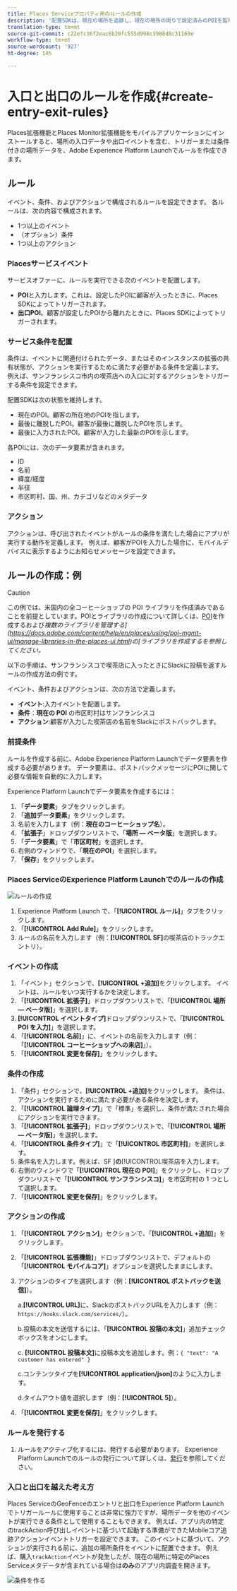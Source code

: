 ```yaml
---
title: Places Serviceプロパティ用のルールの作成
description: '配置SDKは、現在の場所を追跡し、現在の場所の周りで設定済みのPOIを監視し、これらのPOIの入口と出口のイベントを追跡します。 '
translation-type: tm+mt
source-git-commit: c22efc36f2eac6b20fc555d998c3988d8c31169e
workflow-type: tm+mt
source-wordcount: '927'
ht-degree: 14%

---
```



# 入口と出口のルールを作成{#create-entry-exit-rules}

Places拡張機能とPlaces Monitor拡張機能をモバイルアプリケーションにインストールすると、場所の入口データや出口イベントを含む、トリガーまたは条件付きの場所データを、Adobe Experience Platform Launchでルールを作成できます。

## ルール

イベント、条件、およびアクションで構成されるルールを設定できます。 各ルールは、次の内容で構成されます。

* 1つ以上のイベント
* （オプション）条件
* 1つ以上のアクション

### Placesサービスイベント

サービスオファーに、ルールを実行できる次のイベントを配置します。

* **POI**&#x200B;と入力します。これは、設定したPOIに顧客が入ったときに、Places SDKによってトリガーされます。
* **出口POI**。顧客が設定したPOIから離れたときに、Places SDKによってトリガーされます。

### サービス条件を配置

条件は、イベントに関連付けられたデータ、またはそのインスタンスの拡張の共有状態が、アクションを実行するために満たす必要がある条件を定義します。 例えば、サンフランシスコ市内の喫茶店への入口に対するアクションをトリガーする条件を設定できます。

配置SDKは次の状態を維持します。

* 現在のPOI。顧客の所在地のPOIを指します。
* 最後に離脱したPOI。顧客が最後に離脱したPOIを示します。
* 最後に入力されたPOI。顧客が入力した最新のPOIを示します。

各POIには、次のデータ要素が含まれます。

* ID
* 名前
* 緯度/経度
* 半径
* 市区町村、国、州、カテゴリなどのメタデータ

### アクション

アクションは、呼び出されたイベントがルールの条件を満たした場合にアプリが実行する動作を定義します。 例えば、顧客がPOIを入力した場合に、モバイルデバイスに表示するようにお知らせメッセージを設定できます。

## ルールの作成：例

>[!CAUTION]
>
>この例では、米国内の全コーヒーショップの POI ライブラリを作成済みであることを前提としています。POIとライブラリの作成について詳しくは、[POI](/help/poi-mgmt-ui/create-a-poi-ui.md)を作成するおよび&#x200B;*複数のライブラリを管理する](https://docs.adobe.com/content/help/en/places/using/poi-mgmt-ui/manage-libraries-in-the-places-ui.html)の[ライブラリを作成するを参照してください。*

以下の手順は、サンフランシスコで喫茶店に入ったときにSlackに投稿を返すルールの作成方法の例です。

イベント、条件およびアクションは、次の方法で定義します。

* **イベント**:入力イベントを配置します。
* **条件**：**現在の POI** の市区町村はサンフランシスコ
* **アクション**:顧客が入力した喫茶店の名前をSlackにポストバックします。

### 前提条件

ルールを作成する前に、Adobe Experience Platform Launchでデータ要素を作成する必要があります。 データ要素は、ポストバックメッセージにPOIに関して必要な情報を自動的に入力します。

Experience Platform Launchでデータ要素を作成するには：

1. 「**データ要素**」タブをクリックします。
1. 「**追加データ要素**」をクリックします。
1. 名前を入力します（例：**現在のコーヒーショップ名**）。
1. 「**拡張子**」ドロップダウンリストで、「**場所 — ベータ版**」を選択します。
1. 「**データ要素**」で「**市区町村**」を選択します。
1. 右側のウィンドウで、「**現在のPOI**」を選択します。
1. 「**保存**」をクリックします。

### Places ServiceのExperience Platform Launchでのルールの作成

![ルールの作成](/help/assets/placesrule.png)

1. Experience Platform Launch で、「**[!UICONTROL ルール]**」タブをクリックします。
1. 「**[!UICONTROL Add Rule]**」をクリックします。
1. ルールの名前を入力します（例：**[!UICONTROL SF]**&#x200B;の喫茶店のトラックエントリ）。

### イベントの作成

1. 「イベント」セクションで、**[!UICONTROL +追加]**&#x200B;をクリックします。 イベントは、ルールをいつ実行するかを決定します。
1. 「**[!UICONTROL 拡張子]**」ドロップダウンリストで、「**[!UICONTROL 場所 — ベータ版]**」を選択します。
1. **[!UICONTROL イベントタイプ]**&#x200B;ドロップダウンリストで、「**[!UICONTROL POI を入力]**」を選択します。
1. 「**[!UICONTROL 名前]**」に、イベントの名前を入力します（例：「**[!UICONTROL コーヒーショップへの来店]**」）。
1. 「**[!UICONTROL 変更を保存]**」をクリックします。

### 条件の作成

1. 「条件」セクションで、**[!UICONTROL +追加]**&#x200B;をクリックします。 条件は、アクションを実行するために満たす必要がある条件を決定します。
1. 「**[!UICONTROL 論理タイプ]**」で「標準」を選択し、条件が満たされた場合にアクションを実行できます。
1. 「**[!UICONTROL 拡張子]**」ドロップダウンリストで、「**[!UICONTROL 場所 — ベータ版]**」を選択します。
1. 「**[!UICONTROL 条件タイプ]**」で「**[!UICONTROL 市区町村]**」を選択します。
1. 条件名を入力します。例えば、SF ]**の**[!UICONTROL &#x200B;喫茶店を入力します。
1. 右側のウィンドウで「**[!UICONTROL 現在の POI]**」をクリックし、ドロップダウンリストで「**[!UICONTROL サンフランシスコ]**」を市区町村の 1 つとして選択します。
1. 「**[!UICONTROL 変更を保存]**」をクリックします。

### アクションの作成

1. 「**[!UICONTROL アクション]**」セクションで、「**[!UICONTROL +追加]**」をクリックします。
1. 「**[!UICONTROL 拡張機能]**」ドロップダウンリストで、デフォルトの「**[!UICONTROL モバイルコア]**」オプションを選択したままにします。
1. アクションのタイプを選択します（例：**[!UICONTROL ポストバックを送信]**）。

   a.**[!UICONTROL URL]**&#x200B;に、SlackのポストバックURLを入力します（例：`https://hooks.slack.com/services/`）。

   b.投稿の本文を送信するには、「**[!UICONTROL 投稿の本文]**」追加チェックボックスをオンにします。

   c. **[!UICONTROL 投稿本文]**&#x200B;に投稿本文を追加します。例：`{ "text": "A customer has entered" }`

   c.コンテンツタイプを&#x200B;**[!UICONTROL application/json]**&#x200B;のように入力します。

   d.タイムアウト値を選択します（例：**[!UICONTROL 5]**）。

1. 「**[!UICONTROL 変更を保存]**」をクリックします。

### ルールを発行する

1. ルールをアクティブ化するには、発行する必要があります。 Experience Platform Launchでのルールの発行について詳しくは、[発行](https://docs.adobe.com/content/help/ja-JP/launch/using/reference/publish/overview.html)を参照してください。

### 入口と出口を越えた考え方

Places ServiceのGeoFenceのエントリと出口をExperience Platform Launchでトリガールールに使用することは非常に強力ですが、場所データを他のイベントが実行できる条件として使用することもできます。 例えば、アプリ内の特定のtrackAction呼び出しイベントに基づいて起動する準備ができたMobileコア追跡アクションイベントトリガーを設定できます。 このイベントに基づいて、アクションが実行される前に、追加の場所条件をイベントに配置できます。 例えば、購入`trackAction`イベントが発生したが、現在の場所に特定のPlaces Serviceメタデータが含まれている場合は&#x200B;**のみ**&#x200B;のアプリ内調査を開きます。

![条件を作る](/help/assets/places-condition.png)